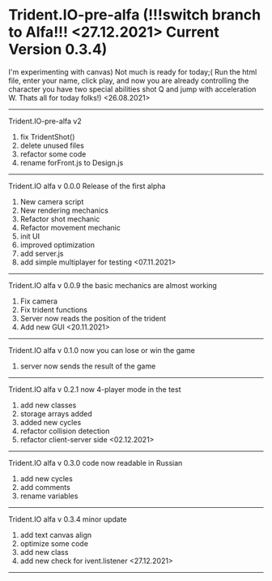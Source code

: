 # Trident.IO-pre-alfa (!!!switch branch to Alfa!!! <27.12.2021> Current Version 0.3.4)
I'm experimenting with canvas)
Not much is ready for today;(
Run the html file, enter your name, click play, and now you are already controlling the character you have two special abilities shot Q and jump with acceleration W.
Thats all for today folks!) <26.08.2021>

---------------------------------------------
Trident.IO-pre-alfa v2
 1. fix TridentShot()
 2. delete unused files
 3. refactor some code
 4. rename forFront.js to Design.js

 --------------------------------------------
 Trident.IO alfa v 0.0.0 Release of the first alpha
 1. New camera script
 2. New  rendering mechanics
 3. Refactor shot mechanic
 4. Refactor movement mechanic
 5. init UI
 6. improved optimization
 7. add server.js
 8. add simple multiplayer for testing
 <07.11.2021>
 ------------------------------------------
 Trident.IO alfa v 0.0.9 the basic mechanics are almost working
 1. Fix camera
 2. Fix trident functions
 3. Server now reads the position of the trident
 4. Add new GUI
 <20.11.2021>
 ---------------------------------------------
 Trident.IO alfa v 0.1.0 now you can lose or win the game
 1. server now sends the result of the game
 ---------------------------------------------
 Trident.IO alfa v 0.2.1 now 4-player mode in the test
 1. add new classes
 2. storage arrays added
 3. added new cycles
 4. refactor collision detection
 5. refactor client-server side
 <02.12.2021>
 ------------------------------
Trident.IO alfa v 0.3.0 code now readable in Russian
1. add new cycles
2. add comments
3. rename variables
-----------------------------------------------------
Trident.IO alfa v 0.3.4 minor update
1. add text canvas align
2. optimize some code
3. add new class
4. add new check for ivent.listener <27.12.2021>
--------------------------------------
